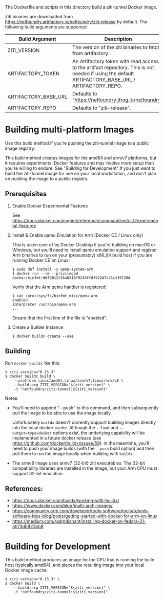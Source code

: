 The Dockerfile and scripts in this directory build a ziti-tunnel Docker image.

Ziti binaries are downloaded from https://netfoundry.artifactory.io/netfoundry/ziti-release
by default. The following build arguments are supported:

  | Build Argument       | Description                                                       |
  | -------------------- | ----------------------------------------------------------------- |
  | ZITI_VERSION         | The version of the ziti binaries to fetch from artifactory.       |
  | ARTIFACTORY_TOKEN    | An Artifactory token with read access to the artifact repository. This is not needed if using the default ARTIFACTORY_BASE_URL / ARTIFACTORY_REPO. |
  | ARTIFACTORY_BASE_URL | Defaults to "https://netfoundry.jfrog.io/netfoundry".             |
  | ARTIFACTORY_REPO     | Defaults to "ziti-release".                                       |

# Building multi-platform Images

Use this build method if you're pushing the ziti-tunnel image to a public image
registry.

This build method creates images for the amd64 and arm/v7 platforms, but it
requires experimental Docker features and may involve more setup than you're
willing to endure. See "Building for Development" if you just want to build the
ziti-tunnel image for use on your local workstation, and don't plan on pushing
the image to a public registry.

## Prerequisites

1. Enable Docker Experimental Features

   See https://docs.docker.com/engine/reference/commandline/cli/#experimental-features

2. Install & Enable qemu Emulation for Arm (Docker CE / Linux only)

   This is taken care of by Docker Desktop if you're building on macOS or Windows,
   but you'll need to install qemu emulation support and register Arm binaries to
   run on your (presumably) x86_64 build host if you are running Docker CE on Linux:

       $ sudo dnf install -y qemu-system-arm
       $ docker run --rm --privileged docker/binfmt:66f9012c56a8316f9244ffd7622d7c21c1f6f28d

   Verify that the Arm qemu handler is registered:

       $ cat /proc/sys/fs/binfmt_misc/qemu-arm
       enabled
       interpreter /usr/bin/qemu-arm
       ...

   Ensure that the first line of the file is "enabled".

3. Create a Builder Instance

       $ docker buildx create --use

## Building

Run `docker buildx` like this:

    $ ziti_version="0.15.3"
    $ docker buildx build \
        --platform linux/amd64,linux/arm/v7,linux/arm/v8 \
        --build-arg ZITI_VERSION="${ziti_version}" \
        -t "netfoundry/ziti-tunnel:${ziti_version}" .

Notes:

- You'll need to append "--push" to this command, and then subsequently pull the
  image to be able to use the image locally.

  Unfortunately `buildx` doesn't currently support building images directly into
  the local docker cache. Although the `--load` and `--output=type=docker` options
  exist, the underlying capability will be implemented in a future docker release
  (see https://github.com/docker/buildx/issues/59). In the meantime, you'll need
  to push your image builds (with the `--push` build option) and then pull them to
  run the image locally when building with `buildx`.

- The armv8 image uses armv7 (32-bit) ziti executables. The 32-bit compatibility
  libraries are installed in the image, but your Arm CPU must support 32-bit emulation.

## References:

- <https://docs.docker.com/buildx/working-with-buildx/>
- <https://www.docker.com/blog/multi-arch-images/>
- <https://community.arm.com/developer/tools-software/tools/b/tools-software-ides-blog/posts/getting-started-with-docker-for-arm-on-linux>
- <https://medium.com/@drpdishant/installing-docker-on-fedora-31-a073db823bb8>


# Building for Development

This build method produces an image for the CPU that is running the build host
(typically amd64), and places the resulting image into your local Docker image
cache.

    $ ziti_version="0.15.3" \
    $ docker build \
        --build-arg ZITI_VERSION="${ziti_version}" \
        -t "netfoundry/ziti-tunnel:${ziti_version}" .